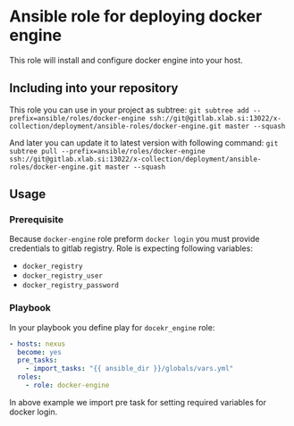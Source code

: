 # Ansible role for deploying docker engine
This role will install and configure docker engine into your host.

## Including into your repository
This role you can use in your project as subtree:
`git subtree add --prefix=ansible/roles/docker-engine ssh://git@gitlab.xlab.si:13022/x-collection/deployment/ansible-roles/docker-engine.git master --squash`

And later you can update it to latest version with following command:
`git subtree pull --prefix=ansible/roles/docker-engine ssh://git@gitlab.xlab.si:13022/x-collection/deployment/ansible-roles/docker-engine.git master --squash`


## Usage

### Prerequisite
Because `docker-engine` role preform `docker login` you must provide credentials to gitlab registry.
Role is expecting following variables:
- `docker_registry`
- `docker_registry_user`
- `docker_registry_password`


### Playbook
In your playbook you define play for `docekr_engine` role:

```yaml
- hosts: nexus
  become: yes
  pre_tasks:
    - import_tasks: "{{ ansible_dir }}/globals/vars.yml"
  roles:
    - role: docker-engine

```

In above example we import pre task for setting required variables for docker login.
